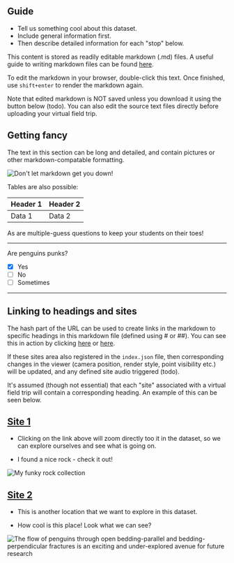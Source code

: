 ## Guide
- Tell us something cool about this dataset.
- Include general information first.
- Then describe detailed information for each "stop" below.

This content is stored as readily editable markdown (.md) files. A useful guide to writing markdown files can be found [here](https://www.markdownguide.org/cheat-sheet/).

To edit the markdown in your browser, double-click this text. Once finished,
use `shift+enter` to render the markdown again.

Note that edited markdown is NOT saved unless you download it using the button below (todo). You can also edit the source text files directly before uploading your virtual field trip. 

## Getting fancy

The text in this section can be long and detailed, and contain pictures or other markdown-compatable formatting.

![Don't let markdown get you down!](https://upload.wikimedia.org/wikipedia/commons/7/7b/ZSL_London_-_Northern_rockhopper_penguin_%2801%29.jpg)

Tables are also possible:

| Header 1 | Header 2 |
|----------|----------|
| Data 1   | Data 2   |

As are multiple-guess questions to keep your students on their toes!

---

Are penguins punks?
- [x] Yes
- [ ] No
- [ ] Sometimes

---

## Linking to headings and sites

The hash part of the URL can be used to create links in the markdown to specific headings in this markdown file (defined using # or ##). You can see this in action by clicking [here](./#site2) or [here](./#guide).

If these sites area also registered in the `index.json` file, then corresponding changes in the viewer (camera position, render style, point visibility etc.) will be updated, and any defined site audio triggered (todo).

It's assumed (though not essential) that each "site" associated with a virtual field trip will contain a corresponding heading. An example of this can be seen below.

## [Site 1](./#site1)

- Clicking on the link above will zoom directly too it in the dataset, so we can 
  explore ourselves and see what is going on.

- I found a nice rock - check it out!

![My funky rock collection](https://upload.wikimedia.org/wikipedia/commons/4/41/Pet_rock.jpg)

## [Site 2](./#site2)

- This is another location that we want to explore in this dataset.

- How cool is this place! Look what we can see?


![The flow of penguins through open bedding-parallel and bedding-perpendicular fractures is an exciting and under-explored avenue for future research](https://birdoftheweek.home.blog/wp-content/uploads/2022/01/image.png)

